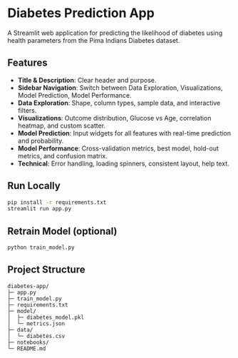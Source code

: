 # Diabetes Prediction App

A Streamlit web application for predicting the likelihood of diabetes using health parameters from the Pima Indians Diabetes dataset.

## Features
- **Title & Description**: Clear header and purpose.
- **Sidebar Navigation**: Switch between Data Exploration, Visualizations, Model Prediction, Model Performance.
- **Data Exploration**: Shape, column types, sample data, and interactive filters.
- **Visualizations**: Outcome distribution, Glucose vs Age, correlation heatmap, and custom scatter.
- **Model Prediction**: Input widgets for all features with real-time prediction and probability.
- **Model Performance**: Cross-validation metrics, best model, hold-out metrics, and confusion matrix.
- **Technical**: Error handling, loading spinners, consistent layout, help text.

## Run Locally
```bash
pip install -r requirements.txt
streamlit run app.py
```

## Retrain Model (optional)
```bash
python train_model.py
```

## Project Structure
```
diabetes-app/
├─ app.py
├─ train_model.py
├─ requirements.txt
├─ model/
│  ├─ diabetes_model.pkl
│  └─ metrics.json
├─ data/
│  └─ diabetes.csv
├─ notebooks/
└─ README.md
```
